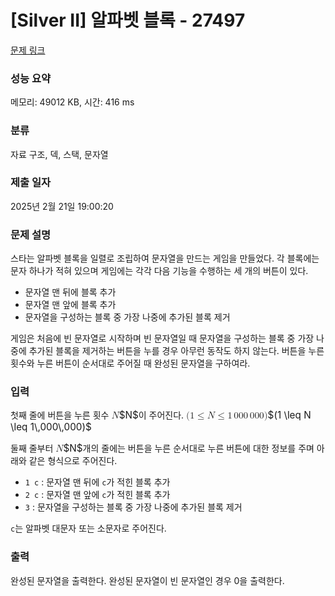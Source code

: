# [Silver II] 알파벳 블록 - 27497 

[문제 링크](https://www.acmicpc.net/problem/27497) 

### 성능 요약

메모리: 49012 KB, 시간: 416 ms

### 분류

자료 구조, 덱, 스택, 문자열

### 제출 일자

2025년 2월 21일 19:00:20

### 문제 설명

<p>스타는 알파벳 블록을 일렬로 조립하여 문자열을 만드는 게임을 만들었다. 각 블록에는 문자 하나가 적혀 있으며 게임에는 각각 다음 기능을 수행하는 세 개의 버튼이 있다.</p>

<ul>
	<li>문자열 맨 뒤에 블록 추가</li>
	<li>문자열 맨 앞에 블록 추가</li>
	<li>문자열을 구성하는 블록 중 가장 나중에 추가된 블록 제거</li>
</ul>

<p>게임은 처음에 빈 문자열로 시작하며 빈 문자열일 때 문자열을 구성하는 블록 중 가장 나중에 추가된 블록을 제거하는 버튼을 누를 경우 아무런 동작도 하지 않는다. 버튼을 누른 횟수와 누른 버튼이 순서대로 주어질 때 완성된 문자열을 구하여라.</p>

### 입력 

 <p>첫째 줄에 버튼을 누른 횟수 <mjx-container class="MathJax" jax="CHTML" style="font-size: 109%; position: relative;"><mjx-math class="MJX-TEX" aria-hidden="true"><mjx-mi class="mjx-i"><mjx-c class="mjx-c1D441 TEX-I"></mjx-c></mjx-mi></mjx-math><mjx-assistive-mml unselectable="on" display="inline"><math xmlns="http://www.w3.org/1998/Math/MathML"><mi>N</mi></math></mjx-assistive-mml><span aria-hidden="true" class="no-mathjax mjx-copytext">$N$</span></mjx-container>이 주어진다. <mjx-container class="MathJax" jax="CHTML" style="font-size: 109%; position: relative;"><mjx-math class="MJX-TEX" aria-hidden="true"><mjx-mo class="mjx-n"><mjx-c class="mjx-c28"></mjx-c></mjx-mo><mjx-mn class="mjx-n"><mjx-c class="mjx-c31"></mjx-c></mjx-mn><mjx-mo class="mjx-n" space="4"><mjx-c class="mjx-c2264"></mjx-c></mjx-mo><mjx-mi class="mjx-i" space="4"><mjx-c class="mjx-c1D441 TEX-I"></mjx-c></mjx-mi><mjx-mo class="mjx-n" space="4"><mjx-c class="mjx-c2264"></mjx-c></mjx-mo><mjx-mn class="mjx-n" space="4"><mjx-c class="mjx-c31"></mjx-c></mjx-mn><mjx-mstyle><mjx-mspace style="width: 0.167em;"></mjx-mspace></mjx-mstyle><mjx-mn class="mjx-n"><mjx-c class="mjx-c30"></mjx-c><mjx-c class="mjx-c30"></mjx-c><mjx-c class="mjx-c30"></mjx-c></mjx-mn><mjx-mstyle><mjx-mspace style="width: 0.167em;"></mjx-mspace></mjx-mstyle><mjx-mn class="mjx-n"><mjx-c class="mjx-c30"></mjx-c><mjx-c class="mjx-c30"></mjx-c><mjx-c class="mjx-c30"></mjx-c></mjx-mn><mjx-mo class="mjx-n"><mjx-c class="mjx-c29"></mjx-c></mjx-mo></mjx-math><mjx-assistive-mml unselectable="on" display="inline"><math xmlns="http://www.w3.org/1998/Math/MathML"><mo stretchy="false">(</mo><mn>1</mn><mo>≤</mo><mi>N</mi><mo>≤</mo><mn>1</mn><mstyle scriptlevel="0"><mspace width="0.167em"></mspace></mstyle><mn>000</mn><mstyle scriptlevel="0"><mspace width="0.167em"></mspace></mstyle><mn>000</mn><mo stretchy="false">)</mo></math></mjx-assistive-mml><span aria-hidden="true" class="no-mathjax mjx-copytext">$(1 \leq N \leq 1\,000\,000)$</span> </mjx-container></p>

<p>둘째 줄부터 <mjx-container class="MathJax" jax="CHTML" style="font-size: 109%; position: relative;"><mjx-math class="MJX-TEX" aria-hidden="true"><mjx-mi class="mjx-i"><mjx-c class="mjx-c1D441 TEX-I"></mjx-c></mjx-mi></mjx-math><mjx-assistive-mml unselectable="on" display="inline"><math xmlns="http://www.w3.org/1998/Math/MathML"><mi>N</mi></math></mjx-assistive-mml><span aria-hidden="true" class="no-mathjax mjx-copytext">$N$</span></mjx-container>개의 줄에는 버튼을 누른 순서대로 누른 버튼에 대한 정보를 주며 아래와 같은 형식으로 주어진다.</p>

<ul>
	<li><code>1 c</code> : 문자열 맨 뒤에 <code>c</code>가 적힌 블록 추가</li>
	<li><code>2 c</code> : 문자열 맨 앞에 <code>c</code>가 적힌 블록 추가</li>
	<li><code>3</code> : 문자열을 구성하는 블록 중 가장 나중에 추가된 블록 제거</li>
</ul>

<p><code>c</code>는 알파벳 대문자 또는 소문자로 주어진다.</p>

### 출력 

 <p>완성된 문자열을 출력한다. 완성된 문자열이 빈 문자열인 경우 0을 출력한다.</p>

